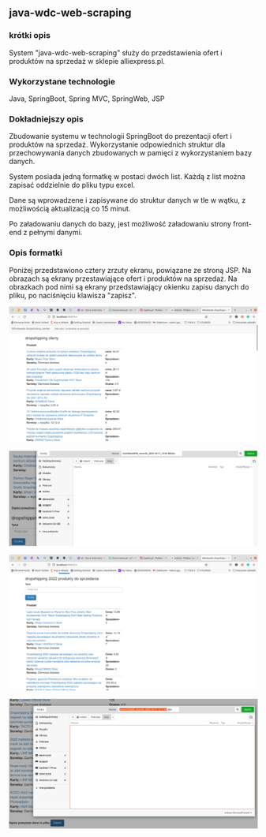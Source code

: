 ## java-wdc-web-scraping

### krótki opis

System "java-wdc-web-scraping" służy do przedstawienia ofert i produktów na sprzedaż w sklepie alliexpress.pl.

### Wykorzystane technologie

Java, SpringBoot, Spring MVC, SpringWeb, JSP

### Dokładniejszy opis

Zbudowanie systemu w technologii SpringBoot do prezentacji
ofert i produktów na sprzedaż. Wykorzystanie odpowiednich struktur dla przechowywania danych
zbudowanych w pamięci z wykorzystaniem bazy danych.

System posiada jedną formatkę w postaci dwóch list. Każdą z list można zapisać oddzielnie do pliku typu excel.

Dane są wprowadzene i zapisywane do struktur danych w tle w wątku, z możliwością aktualizacją co 15 minut.

Po załadowaniu danych do bazy, jest możliwość załadowaniu strony front-end z pełnymi danymi.

### Opis formatki

Poniżej przedstawiono cztery zrzuty ekranu, powiązane ze stroną JSP.
Na obrazach są ekrany przestawiające ofert i produktów na sprzedaż.
Na obrazkach pod nimi są ekrany przedstawiający okienku zapisu danych do pliku,
po naciśnięciu klawisza "zapisz".

![Ekran prezentacji ofert do sprzedaży](https://github.com/ga1robe/java-wdc-web-scraping/blob/master/screenshots/dropshipping_oferty.png)

![Ekran prezentacji ofert do sprzedaży z zapisem do pliku](https://github.com/ga1robe/java-wdc-web-scraping/blob/master/screenshots/dropshipping_oferts_zapis_do_pliku.png)

![Ekran prezentacji produktów do sprzedaży](https://github.com/ga1robe/java-wdc-web-scraping/blob/master/screenshots/dropshipping_products_to_sell.png)

![Ekran prezentacji produktów do sprzedaży z zapisem do pliku](https://github.com/ga1robe/java-wdc-web-scraping/blob/master/screenshots/dropshipping_products_to_sell_zapis_do_pliku.png)

